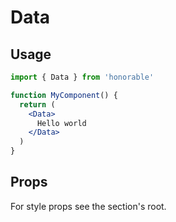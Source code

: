 # Data

## Usage

```jsx
import { Data } from 'honorable'

function MyComponent() {
  return (
    <Data>
      Hello world
    </Data>
  )
}
```

## Props

For style props see the section's root.
